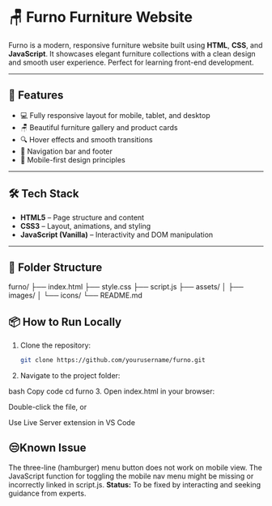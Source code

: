 # 🪑 Furno Furniture Website

Furno is a modern, responsive furniture website built using **HTML**, **CSS**, and **JavaScript**. It showcases elegant furniture collections with a clean design and smooth user experience. Perfect for learning front-end development.

---

## 🚀 Features

- 💻 Fully responsive layout for mobile, tablet, and desktop
- 🪑 Beautiful furniture gallery and product cards
- 🔍 Hover effects and smooth transitions
- 🧭 Navigation bar and footer
- 📱 Mobile-first design principles

---

## 🛠️ Tech Stack

- **HTML5** – Page structure and content
- **CSS3** – Layout, animations, and styling
- **JavaScript (Vanilla)** – Interactivity and DOM manipulation

---

## 📂 Folder Structure

furno/
├── index.html
├── style.css
├── script.js
├── assets/
│ ├── images/
│ └── icons/
└── README.md

## 📦 How to Run Locally

1. Clone the repository:
   ```bash
   git clone https://github.com/yourusername/furno.git
2. Navigate to the project folder:

bash
Copy code
cd furno
3. Open index.html in your browser:

Double-click the file, or

Use Live Server extension in VS Code

## 😒Known Issue

The three-line (hamburger) menu button does not work on mobile view.
The JavaScript function for toggling the mobile nav menu might be missing or incorrectly linked in script.js.
**Status:** To be fixed by interacting and seeking guidance from experts.

